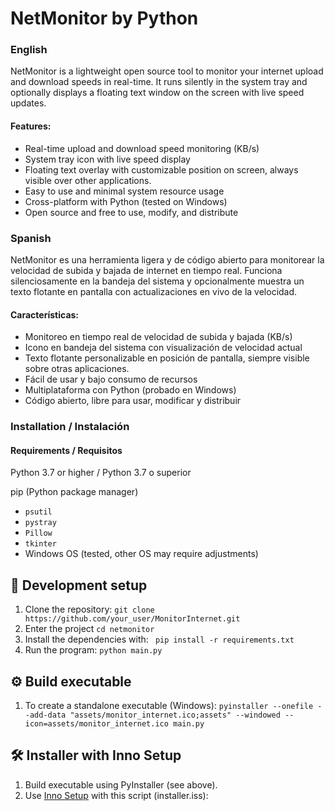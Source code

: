 # NetMonitor by Python

### English
NetMonitor is a lightweight open source tool to monitor your internet upload and download speeds in real-time. It runs silently in the system tray and optionally displays a floating text window on the screen with live speed updates.
#### Features:
- Real-time upload and download speed monitoring (KB/s)
- System tray icon with live speed display
- Floating text overlay with customizable position on screen, always visible over other applications.
- Easy to use and minimal system resource usage
- Cross-platform with Python (tested on Windows)
- Open source and free to use, modify, and distribute

### Spanish
NetMonitor es una herramienta ligera y de código abierto para monitorear la velocidad de subida y bajada de internet en tiempo real. Funciona silenciosamente en la bandeja del sistema y opcionalmente muestra un texto flotante en pantalla con actualizaciones en vivo de la velocidad.
#### Características:
- Monitoreo en tiempo real de velocidad de subida y bajada (KB/s)
- Icono en bandeja del sistema con visualización de velocidad actual
- Texto flotante personalizable en posición de pantalla, siempre visible sobre otras aplicaciones.
- Fácil de usar y bajo consumo de recursos
- Multiplataforma con Python (probado en Windows)
- Código abierto, libre para usar, modificar y distribuir

### Installation / Instalación
#### Requirements / Requisitos
Python 3.7 or higher / Python 3.7 o superior

pip (Python package manager)
- `psutil`
- `pystray`
- `Pillow`
- `tkinter`
- Windows OS (tested, other OS may require adjustments)



## 🧪 Development setup
1. Clone the repository:
``` git clone https://github.com/your_user/MonitorInternet.git ```
2. Enter the project
``` cd netmonitor ``` 
3. Install the dependencies with:
``` pip install -r requirements.txt```
4. Run the program:
``` python main.py ```

## ⚙️ Build executable 
1. To create a standalone executable (Windows):
```pyinstaller --onefile --add-data "assets/monitor_internet.ico;assets" --windowed --icon=assets/monitor_internet.ico main.py ```

## 🛠 Installer with Inno Setup
1. Build executable using PyInstaller (see above).
2. Use [Inno Setup](https://jrsoftware.org/isinfo.php) with this script (installer.iss):

